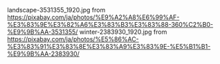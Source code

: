 landscape-3531355_1920.jpg from https://pixabay.com/ja/photos/%E9%A2%A8%E6%99%AF-%E3%83%9E%E3%82%A6%E3%83%B3%E3%83%88-360%C2%B0-%E9%9B%AA-3531355/
winter-2383930_1920.jpg from https://pixabay.com/ja/photos/%E5%86%AC-%E3%83%91%E3%83%8E%E3%83%A9%E3%83%9E-%E5%B1%B1-%E9%9B%AA-2383930/